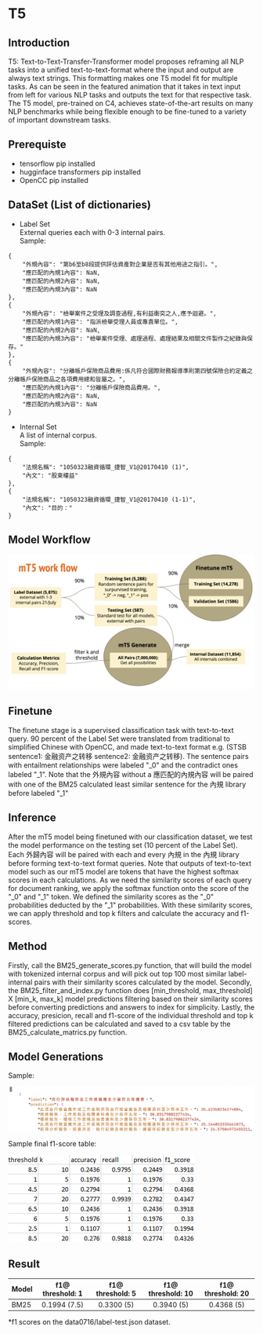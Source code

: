 # T5

## Introduction

T5: Text-to-Text-Transfer-Transformer model proposes reframing all NLP tasks into a unified text-to-text-format where the input and output are always text strings. This formatting makes one T5 model fit for multiple tasks. As can be seen in the featured animation that it takes in text input from left for various NLP tasks and outputs the text for that respective task. The T5 model, pre-trained on C4, achieves state-of-the-art results on many NLP benchmarks while being flexible enough to be fine-tuned to a variety of important downstream tasks.

## Prerequiste
* tensorflow pip installed
* hugginface transformers pip installed
* OpenCC pip installed

## DataSet (List of dictionaries)

* Label Set \
External queries each with 0-3 internal pairs. \
Sample:
```
{
    "外規內容": "第b6至b8段提供評估資產對企業是否有其他用途之指引。",
    "應匹配的內規1內容": NaN,
    "應匹配的內規2內容": NaN,
    "應匹配的內規3內容": NaN
},
{
    "外規內容": "檢舉案件之受理及調查過程,有利益衝突之人,應予迴避。",
    "應匹配的內規1內容": "指派檢舉受理人員或專責單位。",
    "應匹配的內規2內容": NaN,
    "應匹配的內規3內容": "檢舉案件受理、處理過程、處理結果及相關文件製作之紀錄與保存。"
},
{
    "外規內容": "分離帳戶保險商品費用:係凡符合國際財務報導準則第四號保險合約定義之分離帳戶保險商品之各項費用總和皆屬之。",
    "應匹配的內規1內容": "分離帳戶保險商品費用。",
    "應匹配的內規2內容": NaN,
    "應匹配的內規3內容": NaN
}
```
* Internal Set \
A list of internal corpus. \
Sample:
```
{
    "法規名稱": "1050323融資循環_捷智_V1@20170410 (1)",
    "內文": "股東權益"
},
{
    "法規名稱": "1050323融資循環_捷智_V1@20170410 (1-1)",
    "內文": "目的："
}
```
## Model Workflow
![alt text](https://github.com/henry09027/T5/blob/main/photo/Screen%20Shot%202021-09-07%20at%201.56.47%20PM.png)

## Finetune

The finetune stage is a supervised classification task with text-to-text query. 90 percent of the Label Set were translated from traditional to simplified Chinese with OpenCC, and made text-to-text format e.g. (STSB sentence1: 金融资产之转移 sentence2: 金融资产之转移). The sentence pairs with entailment relationships were labeled "_0" and the contradict ones labeled "_1". Note that the 外規內容 without a 應匹配的內規內容 will be paired with one of the BM25 calculated least similar sentence for the 內規 library before labeled "_1"

## Inference

After the mT5 model being finetuned with our classification dataset, we test the model performance on the testing set (10 percent of the Label Set). Each 外歸內容 will be paired with each and every 內規 in the 內規 library before forming text-to-text format queries. Note that outputs of text-to-text model such as our mT5 model are tokens that have the highest softmax scores in each calculations. As we need the similarity scores of each query for document ranking, we apply the softmax function onto the score of the "_0" and "_1" token. We defined the similarity scores as the "_0" probabilities deducted by the "_1" probabilities. With these similarity scores, we can apply threshold and top k filters and calculate the accuracy and f1-scores.

## Method

Firstly, call the BM25_generate_scores.py function, that will build the model with tokenized internal corpus and will pick out top 100 most similar label-internal pairs with their similarity scores calculated by the model. Secondly, the BM25_filter_and_index.py function does [min_threshold, max_threshold] X [min_k, max_k] model predictions filtering based on their similarity scores before converting predictions and answers to index for simplicity. Lastly, the accuracy, presicion, recall and f1-score of the individual threshold and top k filtered predictions can be calculated and saved to a csv table by the BM25_calculate_matrics.py function.  

## Model Generations
Sample:

![alt text](https://github.com/henry09027/BM25/blob/main/photo/model_predictions.png)

Sample final f1-score table:

![alt text](https://github.com/henry09027/BM25/blob/main/photo/result_table.png)

## Result

| Model         | f1@ threshold: 1 | f1@ threshold: 5 | f1@ threshold: 10| f1@ threshold: 20|
| ------------- |:----------------:|:----------------:|:----------------:|:----------------:|
| BM25          |    0.1994 (7.5)  |    0.3300 (5)    |    0.3940 (5)    |    0.4368 (5)    |

*f1 scores on the data0716/label-test.json dataset.
